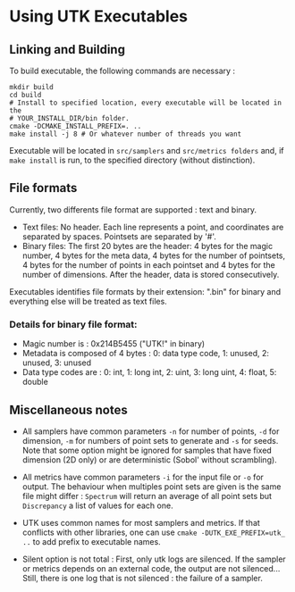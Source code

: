 # Using UTK Executables

## Linking and Building

To build executable, the following commands are necessary : 

```
mkdir build
cd build
# Install to specified location, every executable will be located in the 
# YOUR_INSTALL_DIR/bin folder. 
cmake -DCMAKE_INSTALL_PREFIX=. .. 
make install -j 8 # Or whatever number of threads you want
```

Executable will be located in `src/samplers` and `src/metrics folders` and, if 
`make install` is run, to the specified directory (without distinction). 

## File formats

Currently, two differents file format are supported : text and binary. 

* Text files: No header. Each line represents a point, and coordinates are separated by spaces. 
Pointsets are separated by '#'.
* Binary files: The first 20 bytes are the header: 4 bytes for the magic number, 4 bytes 
for the meta data, 4 bytes for the number of pointsets, 4 bytes for the number of points in each 
pointset and 4 bytes for the number of dimensions. After the header, data is stored consecutively. 

Executables identifies file formats by their extension: ".bin" for binary and everything else will
be treated as text files.

### Details for binary file format:

* Magic number is : 0x214B5455 ("UTK!" in binary)
* Metadata is composed of 4 bytes : 0: data type code, 1: unused, 2: unused, 3: unused
* Data type codes are : 0: int, 1: long int, 2: uint, 3: long uint, 4: float, 5: double  

## Miscellaneous notes

* All samplers have common parameters `-n` for number of points, `-d` for dimension, 
`-m` for numbers of point sets to generate and `-s` for seeds. Note that some option 
might be ignored for samples that have fixed dimension (2D only) or are deterministic
(Sobol' without scrambling). 

* All metrics have common parameters `-i` for the input file or `-o` for output. The 
behaviour when multiples point sets are given is the same file might differ : `Spectrum` 
will return an average of all point sets but `Discrepancy` a list of values for each one. 

* UTK uses common names for most samplers and metrics. If that conflicts with other libraries,
one can use `cmake -DUTK_EXE_PREFIX=utk_ ..` to add prefix to executable names. 

* Silent option is not total : First, only utk logs are silenced. If the sampler or metrics
depends on an external code, the output are not silenced... Still, there is one log that is
not silenced : the failure of a sampler. 